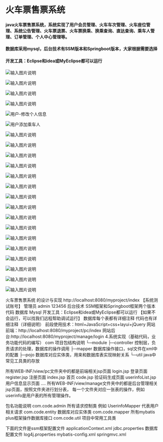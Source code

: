 # 火车票售票系统

#### java火车票售票系统，系统实现了用户会员管理、火车车次管理、火车座位管理、系统公告管理、火车票退票、火车票换乘、换乘查询、直达查询、乘车人管理、订单管理、个人中心管理等。

#### 数据库采用mysql，后台技术有SSM版本和Springboot版本，大家根据需要选择
#### 开发工具：Eclipse和idea或MyEclipse都可以运行

![输入图片说明](https://images.gitee.com/uploads/images/2021/0821/115359_cc30d497_865419.png "系统首页.png")


![输入图片说明](https://images.gitee.com/uploads/images/2021/0821/115410_c46eeaf6_865419.png "我的订单列表.png")

![输入图片说明](https://images.gitee.com/uploads/images/2021/0821/115426_a17bdd1f_865419.png "座位详情查看.png")

![输入图片说明](https://images.gitee.com/uploads/images/2021/0821/115435_1622e6e4_865419.png "用户注册.png")


![用户-修改个人信息](https://images.gitee.com/uploads/images/2021/0821/115443_6571a25c_865419.png "用户-修改个人信息.png")

![用户添加乘车人](https://images.gitee.com/uploads/images/2021/0821/115452_727c0794_865419.png "用户添加乘车人.png")


![输入图片说明](https://images.gitee.com/uploads/images/2021/0821/115540_9b88ef89_865419.png "用户-管理我的乘车人.png")


![输入图片说明](https://images.gitee.com/uploads/images/2021/0821/115548_f5c66f6e_865419.png "用户订座-选座位.png")

![输入图片说明](https://images.gitee.com/uploads/images/2021/0821/115600_8a551301_865419.png "用户登陆.png")

![输入图片说明](https://images.gitee.com/uploads/images/2021/0821/115609_a583f901_865419.png "换乘查询.png")

![输入图片说明](https://images.gitee.com/uploads/images/2021/0821/115635_ab19eb29_865419.png "管理员-登陆.png")

![输入图片说明](https://images.gitee.com/uploads/images/2021/0821/115643_48b4044a_865419.png "管理员-车次列表.png")


![输入图片说明](https://images.gitee.com/uploads/images/2021/0821/115650_be9426b6_865419.png "管理员-乘车人信息管理.png")


![输入图片说明](https://images.gitee.com/uploads/images/2021/0821/115658_14fe1150_865419.png "管理员-订单管理.png")

![输入图片说明](https://images.gitee.com/uploads/images/2021/0821/115706_b5b2aebb_865419.png "管理员-个人中心.png")

![输入图片说明](https://images.gitee.com/uploads/images/2021/0821/115713_e0ba4a60_865419.png "管理员-公告管理.png")

![输入图片说明](https://images.gitee.com/uploads/images/2021/0821/115721_53fae891_865419.png "管理员-火车车次管理.png")


![输入图片说明](https://images.gitee.com/uploads/images/2021/0821/115727_41a7dab3_865419.png "管理员-系统管理员管理.png")


![输入图片说明](https://images.gitee.com/uploads/images/2021/0821/115734_86c48c14_865419.png "管理员-用户管理.png")

![输入图片说明](https://images.gitee.com/uploads/images/2021/0821/115745_1d6ae4e0_865419.png "管理员-用户添加.png")

![输入图片说明](https://images.gitee.com/uploads/images/2021/0821/115756_62beb2a7_865419.png "管理员-坐席管理.png")

![输入图片说明](https://images.gitee.com/uploads/images/2021/0821/115803_c631cab5_865419.png "管理员-坐席列表.png")


火车票售票系统 的设计与实现
http://localhost:8080/myproject/index
【系统测试账号】
管理员 admin 123456
后台技术 SSM框架和Springboot框架两个版本代码
数据库 Mysql
开发工具：Eclipse和idea或MyEclipse都可以运行
【如果不会运行，可以找我们远程帮助调试运行】
数据库每个表都有详细注释
代码也有详细注释（详细说明）
前段使用技术：html+JavaScript+css+layui+jQuery
网站前端：http://localhost:8080/myproject/pc/index
网站后台:http://localhost:8080/myproject/manage/login
4.系统实现（基础代码，业务功能代码的编写）
com   项目包结构说明
└─module
    ├─controller  控制层，负责请求的处理，数据库的操作调用
    ├─mapper      数据库操作接口，sql文件在xml中的配置
    ├─pojo        数据库对应实体类，用来和数据库表实现映射关系
    └─util        java中常见工具类的存放

所有WEB-INF/view/pc文件夹中的都是前端相关jsp页面
    login.jsp 登录页面
    register.jsp   注册页面
    index.jsp 首页
    code.jsp 验证码生成页面
    userinfoList.jsp 用户信息显示页面
    ....
所有WEB-INF/view/manage文件夹中的都是后台管理相关jsp页面，按照文件夹进行划分表，
    每一个文件夹对应一张表的操作，例如userinfo是用户表的所有管理操作。

包名功能说明
com.code.admin  所有请求控制类  例如 UserinfoMapper 代表用户相关请求
com.code.entity 数据库对应实体类
com.code.mapper 所有mybatis plus框架操作数据库接口
com.code.util   项目中常用工具类

下面的文件是ssm框架配置文件
applicationContext.xml
jdbc.properties   数据库配置文件
log4j.properties
mybatis-config.xml
springmvc.xml



